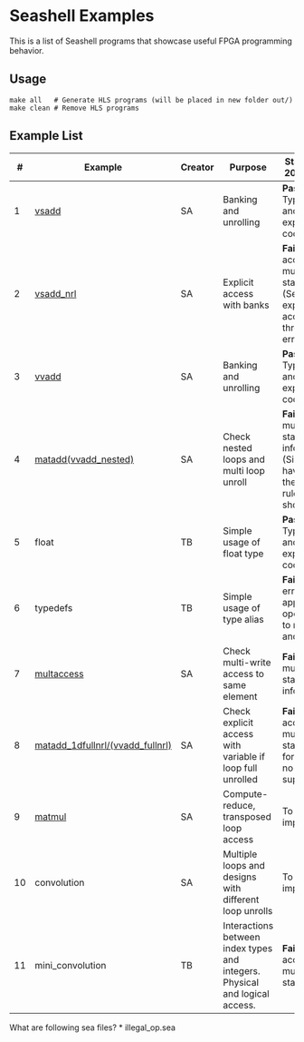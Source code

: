 # Seashell Examples

This is a list of Seashell programs that showcase useful FPGA programming behavior.

## Usage

    make all   # Generate HLS programs (will be placed in new folder out/)
    make clean # Remove HLS programs

## Example List

| # | Example | Creator | Purpose | Status as of 2018/09/04
| --- | --- | --- | --- | --- |
| 1 | [vsadd](https://github.com/cucapra/seashell/blob/master/examples/docs/vsadd.md) | SA | Banking and unrolling | **Passes.** Typechecks and emits expected code. |
| 2 | [vsadd_nrl](https://github.com/cucapra/seashell/blob/master/examples/docs/vsadd.md) | SA | Explicit access with banks | **Fails.** Bank accessor must be static. (Seems explicit access is throwing an error) |
| 3 | [vvadd](https://github.com/cucapra/seashell/blob/master/examples/docs/vvadd.md) | SA | Banking and unrolling | **Passes.** Typechecks and emits expected code. |
| 4 | [matadd(vvadd_nested)](https://github.com/cucapra/seashell/blob/master/examples/docs/vvadd.md) | SA | Check nested loops and multi loop unroll | **Fails.** Index must contain static information (Since we have added the multi-d rule, this should work) |
| 5 | float | TB | Simple usage of float type | **Passes.** Typechecks and emits expected code. |
| 6 | typedefs | TB | Simple usage of type alias | **Fails.** Type error: can't apply operator '+' to number and number. |
| 7 | [multaccess](https://github.com/cucapra/seashell/blob/master/examples/docs/multaccess.md) | SA | Check multi-write access to same element | **Fails.** Index must contain static information |
| 8 | [matadd_1dfullnrl/(vvadd_fullnrl)](https://github.com/cucapra/seashell/blob/master/examples/docs/vvadd.md) | SA | Check explicit access with variable if loop full unrolled | **Fails.** Bank accessor must be static (This format may no longer be supported.)|
| 9 | [matmul](https://github.com/cucapra/seashell/blob/master/examples/docs/matmul.md) | SA | Compute-reduce, transposed loop access | To be implemented. |
| 10 | convolution | SA | Multiple loops and designs with different loop unrolls | To be implemented. |
| 11 | mini_convolution | TB | Interactions between index types and integers. Physical and logical access. | **Fails.** Bank accessor must be static |

What are following sea files?
    * illegal_op.sea
